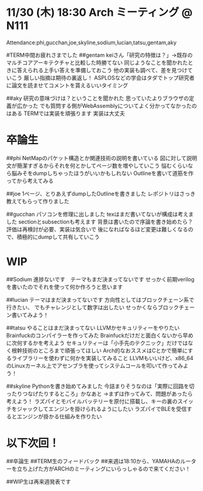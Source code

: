 # 11/30 (木) 18:30 Arch ミーティング @ N111

Attendance:phi,gucchan,joe,skyline,sodium,lucian,tatsu,gentam,aky

#TERM中間お疲れさまでした
##gentam
keiさん「研究の特徴は？」→既存のマルチコアアーキテクチャと比較した時勝てない
同じようなことを聞かれたときに答えられる上手い答えを準備しておこう
他の実装も調べて、差を見つけていこう
厳しい指摘は期待の裏返し！
ASPLOSなどの学会はタダでトップ研究者に論文を読ませてコメントを貰えるいいタイミング

##aky
研究の意味づけは？ということを聞かれた
思っていたよりブラウザの定義が広かった
でも質問する側がWebAssemblyについてよく分かってなかったのはある
TERMでは実装を頑張ります
実装は大丈夫

# 卒論生
##phi
NetMapのパケット構造とか関連技術の説明を書いている
図に対して説明文が簡潔すぎるからそれを何とかしてページ数を増やしていこう
悩むくらいなら脳みそをdumpしちゃったほうがいいかもしれない
Outlineを書いて道筋を作ってから考えてみる

##joe
1ページ、とりあえずdumpしたOutlineを書きました
レポジトリはさっき教えてもらって作りました


##gucchan
パソコンを修理に出しました
texはまだ書いてないが構成は考えました
sectionとsubsectionも考えます
背景は書いたので序論を書き始めたら？
評価は再検討が必要、実装は気合いで
後になればなるほど変更は難しくなるので、積極的にdumpして共有していこう

# WIP
##Sodium
進捗ないです　テーマもまだ決まってないです
せっかく前期verilogを書いたのでそれを使って何か作ろうと思います

##lucian
テーマはまだ決まってないです
方向性としてはブロックチェーン系で行きたい、
でもチャレンジとして数字は出したい
せっかくならブロックチェーン書いてみよう！

##tatsu
やることはまだ決まってない
LLVMかセキュリティーをやりたい
Brainfuckのコンパイラーを作ってみた
Brainfuckだけだと面白くないから早めに次何するかを考えよう
セキュリティーは「小手先のテクニック」だけではなく根幹技術のところまで頑張ってほしい
Arch的なおススメはCとかで簡単にするライブラリーを使わずに何かを実装してみること
LLVMもいいけど、x86_64のLinuxカーネル上でアセンブラを使ってシステムコールを叩いて作ってみよう！

##skyline
Pythonを書き始めてみました
今詰まりそうなのは「実際に回路を切ったりつなげたりするところ」かなあと
→まずは作ってみて、問題があったら考えよう！
ラズパイとモバイルバッテリーを原付に搭載し、キーの裏のスイッチをジャックしてエンジンを掛けられるようにしたい
ラズパイでBLEを受信するとエンジンが掛かる仕組みを作りたい

# 以下次回！
##卒論生
##TERM生のフィードバック
##来週は18:10から、YAMAHAのルーターを立ち上げた方がARCHのミーティングにいらっしゃるので来てください！

##WIP生は再来週発表です
